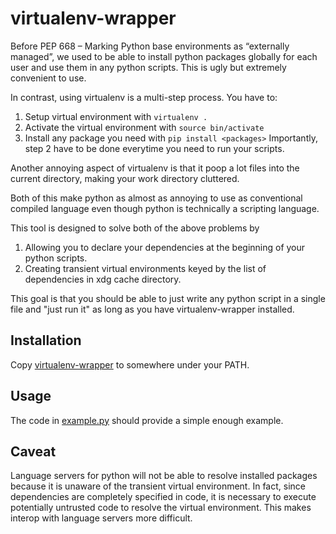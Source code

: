 # virtualenv-wrapper
Before PEP 668 – Marking Python base environments as “externally managed”, we
used to be able to install python packages globally for each user and use them
in any python scripts. This is ugly but extremely convenient to use.

In contrast, using virtualenv is a multi-step process. You have to:
1. Setup virtual environment with `virtualenv .`
2. Activate the virtual environment with `source bin/activate`
3. Install any package you need with `pip install <packages>`
Importantly, step 2 have to be done everytime you need to run your scripts.

Another annoying aspect of virtualenv is that it poop a lot files into the
current directory, making your work directory cluttered.

Both of this make python as almost as annoying to use as conventional compiled
language even though python is technically a scripting language.

This tool is designed to solve both of the above problems by
1. Allowing you to declare your dependencies at the beginning of your python
   scripts.
2. Creating transient virtual environments keyed by the list of dependencies in
   xdg cache directory.

This goal is that you should be able to just write any python script in a
single file and "just run it" as long as you have virtualenv-wrapper installed.

## Installation
Copy [virtualenv-wrapper](virtualenv-wrapper) to somewhere under your PATH.

## Usage
The code in [example.py](example.py) should provide a simple enough example.

## Caveat
Language servers for python will not be able to resolve installed packages
because it is unaware of the transient virtual environment. In fact, since
dependencies are completely specified in code, it is necessary to execute
potentially untrusted code to resolve the virtual environment. This makes
interop with language servers more difficult.
